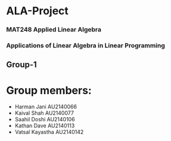 # ALA-Project
### MAT248 Applied Linear Algebra
### Applications of Linear Algebra in Linear Programming

## Group-1 
# Group members:
- Harman Jani AU2140066
- Kaival Shah AU2140077
- Saahil Doshi AU2140106
- Kathan Dave AU2140113
- Vatsal Kayastha AU2140142

